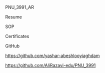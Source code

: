 PNU_3991_AR

Resume

SOP

Certificates

GitHub

https://github.com/yashar-abeshlooyiaghdam

https://github.com/AliRazavi-edu/PNU_3991
